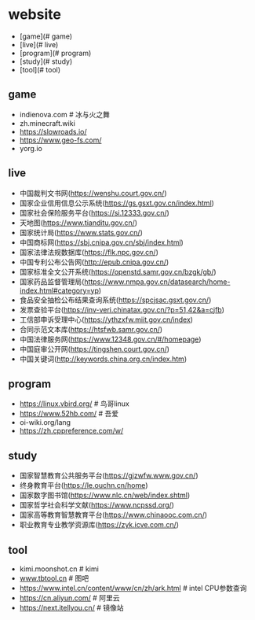 # website
+ [game](# game)
+ [live](# live)
+ [program](# program)
+ [study](# study)
+ [tool](# tool)

##	game
- indienova.com		# 冰与火之舞
- zh.minecraft.wiki
- https://slowroads.io/
- https://www.geo-fs.com/
- yorg.io

##	live
- 中国裁判文书网(https://wenshu.court.gov.cn/)
- 国家企业信用信息公示系统(https://gs.gsxt.gov.cn/index.html)
- 国家社会保险服务平台(https://si.12333.gov.cn/)
- 天地图(https://www.tianditu.gov.cn/)
- 国家统计局(https://www.stats.gov.cn/)
- 中国商标网(https://sbj.cnipa.gov.cn/sbj/index.html)
- 国家法律法规数据库(https://flk.npc.gov.cn/)
- 中国专利公布公告网(http://epub.cnipa.gov.cn/)
- 国家标准全文公开系统(https://openstd.samr.gov.cn/bzgk/gb/)
- 国家药品监督管理局(https://www.nmpa.gov.cn/datasearch/home-index.html#category=yp)
- 食品安全抽检公布结果查询系统(https://spcjsac.gsxt.gov.cn/)
- 发票查验平台(https://inv-veri.chinatax.gov.cn/?p=51,42&a=cjfb)
- 工信部申诉受理中心(https://ythzxfw.miit.gov.cn/index)
- 合同示范文本库(https://htsfwb.samr.gov.cn/)
- 中国法律服务网(https://www.12348.gov.cn/#/homepage)
- 中国庭审公开网(https://tingshen.court.gov.cn/)
- 中国关键词(http://keywords.china.org.cn/index.htm)

##	program
- https://linux.vbird.org/				# 鸟哥linux
- https://www.52hb.com/					# 吾爱
- oi-wiki.org/lang
- https://zh.cppreference.com/w/

##	study
- 国家智慧教育公共服务平台(https://gjzwfw.www.gov.cn/)
- 终身教育平台(https://le.ouchn.cn/home)
- 国家数字图书馆(https://www.nlc.cn/web/index.shtml)
- 国家哲学社会科学文献(https://www.ncpssd.org/)
- 国家高等教育智慧教育平台(https://www.chinaooc.com.cn/)
- 职业教育专业教学资源库(https://zyk.icve.com.cn/)

##	tool
- kimi.moonshot.cn		# kimi
- www.tbtool.cn			# 图吧
- https://www.intel.cn/content/www/cn/zh/ark.html		# intel CPU参数查询
- https://cn.aliyun.com/	# 阿里云
- https://next.itellyou.cn/	# 镜像站
